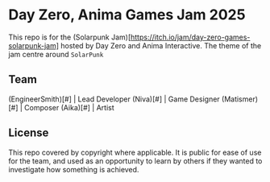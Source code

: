 # Day Zero, Anima Games Jam 2025
This repo is for the (Solarpunk Jam)[https://itch.io/jam/day-zero-games-solarpunk-jam] hosted by Day Zero and Anima Interactive. The theme of the jam centre around `SolarPunk`

## Team
(EngineerSmith)[#] | Lead Developer
(Niva)[#] | Game Designer
(Matismer)[#] | Composer
(Aika)[#] | Artist

## License
This repo covered by copyright where applicable. It is public for ease of use for the team, and used as an opportunity to learn by others if they wanted to investigate how something is achieved. 